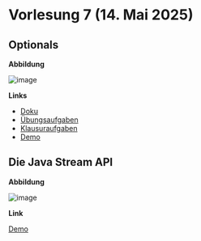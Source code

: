 # Vorlesung 7 (14. Mai 2025)

## Optionals

**Abbildung**

![image](https://github.com/user-attachments/assets/40b559a1-5eae-4fcf-82a3-eeb2ff81a3de)

**Links**

- [Doku](https://jappuccini.github.io/java-docs/production/documentation/optionals)
- [Übungsaufgaben](https://jappuccini.github.io/java-docs/production/exercises/optionals/)
- [Klausuraufgaben](https://jappuccini.github.io/java-docs/production/exam-exercises/exam-exercises-java2/class-diagrams/)
- [Demo](https://github.com/appenmaier/java_wwibe124/blob/main/src/main/java/main/D07_Optionals.java)

## Die Java Stream API

**Abbildung**

![image](https://github.com/user-attachments/assets/0dbfd641-d87a-4c8d-9514-f16fa2eec7aa)

**Link**

[Demo](https://github.com/appenmaier/java_wwibe124/blob/main/src/main/java/main/D08_JavaStreamApi.java)
